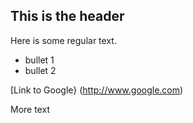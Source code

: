 ## This is the header

Here is some regular text.

* bullet 1
* bullet 2

[Link to Google} (http://www.google.com)

More text